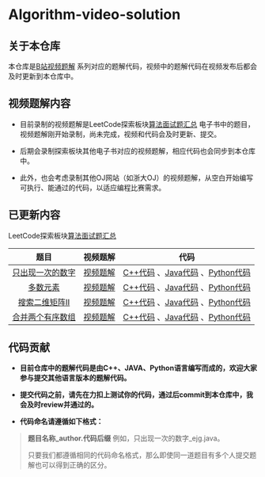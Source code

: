 # Algorithm-video-solution

## 关于本仓库
本仓库是[B站视频题解](https://space.bilibili.com/272994487) 系列对应的题解代码，视频中的题解代码在视频发布后都会及时更新到本仓库中。

## 视频题解内容
- 目前录制的视频题解是LeetCode探索板块[算法面试题汇总](https://leetcode-cn.com/leetbook/read/top-interview-questions/) 电子书中的题目，视频题解刚开始录制，尚未完成，视频和代码会及时更新、提交。

- 后期会录制探索板块其他电子书对应的视频题解，相应代码也会同步到本仓库中。

- 此外，也会考虑录制其他OJ网站（如浙大OJ）的视频题解，从空白开始编写可执行、能通过的代码，以适应编程比赛需求。

## 已更新内容
LeetCode探索板块[算法面试题汇总](https://leetcode-cn.com/leetbook/read/top-interview-questions/) 

| 题目 | 视频题解 | 代码 |
| :------------: | :------------: | :------------: |
| [只出现一次的数字](https://leetcode-cn.com/leetbook/read/top-interview-questions/xm0u83/) |  [视频题解](https://www.bilibili.com/video/BV1DA411W7eM) |  [C++代码](https://github.com/Jiyugaoka/Algorithm-video-solution/blob/main/leetcode/top-interview-questions/C++) 、[Java代码](https://github.com/Jiyugaoka/Algorithm-video-solution/blob/main/leetcode/top-interview-questions/Java) 、[Python代码](https://github.com/Jiyugaoka/Algorithm-video-solution/blob/main/leetcode/top-interview-questions/Python) |
| [多数元素](https://leetcode-cn.com/leetbook/read/top-interview-questions/xm77tm/)  | [视频题解](https://www.bilibili.com/video/BV1uy4y1B7j6)  |  [C++代码](https://github.com/Jiyugaoka/Algorithm-video-solution/blob/main/leetcode/top-interview-questions/C++) 、[Java代码](https://github.com/Jiyugaoka/Algorithm-video-solution/blob/main/leetcode/top-interview-questions/Java)  、[Python代码](https://github.com/Jiyugaoka/Algorithm-video-solution/blob/main/leetcode/top-interview-questions/Python) |
| [搜索二维矩阵II](https://leetcode-cn.com/leetbook/read/top-interview-questions/xmlwi1/)  | [视频题解](https://www.bilibili.com/video/BV1UK4y157Sk)    |  [C++代码](https://github.com/Jiyugaoka/Algorithm-video-solution/blob/main/leetcode/top-interview-questions/C++) 、[Java代码](https://github.com/Jiyugaoka/Algorithm-video-solution/blob/main/leetcode/top-interview-questions/Java) 、[Python代码](https://github.com/Jiyugaoka/Algorithm-video-solution/blob/main/leetcode/top-interview-questions/Python) |
| [合并两个有序数组](https://leetcode-cn.com/leetbook/read/top-interview-questions/xmi2l7/)  |  [视频题解](https://www.bilibili.com/video/BV1Zy4y1q7pZ) |  [C++代码](https://github.com/Jiyugaoka/Algorithm-video-solution/blob/main/leetcode/top-interview-questions/C++) 、[Java代码](https://github.com/Jiyugaoka/Algorithm-video-solution/blob/main/leetcode/top-interview-questions/Java) 、[Python代码](https://github.com/Jiyugaoka/Algorithm-video-solution/blob/main/leetcode/top-interview-questions/Python) |

## 代码贡献
- **目前仓库中的题解代码是由C++、JAVA、Python语言编写而成的，欢迎大家参与提交其他语言版本的题解代码。**

- **提交代码之前，请先在力扣上测试你的代码，通过后commit到本仓库中，我会及时review并通过的。**

- **代码命名请遵循如下格式：**

> **题目名称_author.代码后缀** 例如，只出现一次的数字_ejg.java。
>
> 只要我们都遵循相同的代码命名格式，那么即使同一道题目有多个人提交题解也可以得到正确的区分。
